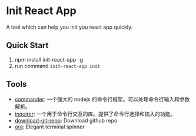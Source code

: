 # Init React App

A tool which can help you init you react app quickly.

## Quick Start

1. npm install init-react-app -g
2. run command `init-react-app init`

## Tools

- [commander](http://tj.github.io/commander.js/): 一个强大的 nodejs 的命令行框架。可以处理命令行输入和参数解析。
- [inquirer](https://github.com/SBoudrias/Inquirer.js/): 一个用于命令行交互的库。提供了命令行选择和输入的功能。
- [download-git-repo](https://github.com/flipxfx/download-git-repo): Download github repo
- [ora](https://github.com/sindresorhus/ora): Elegant terminal spinner
